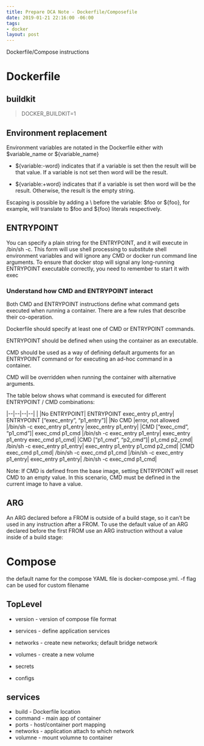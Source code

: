 ```yaml
---
title: Prepare DCA Note - Dockerfile/Composefile
date: 2019-01-21 22:16:00 -06:00
tags:
- docker
layout: post
---
```


Dockerfile/Compose instructions
<!--more-->

# Dockerfile

## buildkit
  >DOCKER_BUILDKIT=1

## Environment replacement

Environment variables are notated in the Dockerfile either with $variable_name or ${variable_name}

* ${variable:-word} indicates that if a variable is set then the result will be that value. If a variable is not set then word will be the result.

* ${variable:+word} indicates that if a variable is set then word will be the result. Otherwise, the result is the empty string.

Escaping is possible by adding a \ before the variable: \$foo or \${foo}, for example, will translate to $foo and ${foo} literals respectively.

## ENTRYPOINT

You can specify a plain string for the ENTRYPOINT, and it will execute in /bin/sh -c. This form will use shell processing to substitute shell environment variables and will ignore any CMD or docker run command line arguments. To ensure that docker stop will signal any long-running ENTRYPOINT executable correctly, you need to remember to start it with exec

### Understand how CMD and ENTRYPOINT interact

Both CMD and ENTRYPOINT instructions define what command gets executed when running a container. There are a few rules that describe their co-operation.

Dockerfile should specify at least one of CMD or ENTRYPOINT commands.

ENTRYPOINT should be defined when using the container as an executable.

CMD should be used as a way of defining default arguments for an ENTRYPOINT command or for executing an ad-hoc command in a container.

CMD will be overridden when running the container with alternative arguments.

The table below shows what command is executed for different ENTRYPOINT / CMD combinations:

|--|--|--|--|
| 	|No ENTRYPOINT|	ENTRYPOINT exec_entry p1_entry|	ENTRYPOINT [“exec_entry”, “p1_entry”]|
|No CMD	|error, not allowed	|/bin/sh -c exec_entry p1_entry	|exec_entry p1_entry|
|CMD [“exec_cmd”, “p1_cmd”]|	exec_cmd p1_cmd	|/bin/sh -c exec_entry p1_entry|	exec_entry p1_entry exec_cmd p1_cmd|
|CMD [“p1_cmd”, “p2_cmd”]|	p1_cmd p2_cmd|	/bin/sh -c exec_entry p1_entry|	exec_entry p1_entry p1_cmd p2_cmd|
|CMD exec_cmd p1_cmd|	/bin/sh -c exec_cmd p1_cmd	|/bin/sh -c exec_entry p1_entry|	exec_entry p1_entry| /bin/sh -c exec_cmd p1_cmd|

Note: If CMD is defined from the base image, setting ENTRYPOINT will reset CMD to an empty value. In this scenario, CMD must be defined in the current image to have a value.

## ARG
An ARG declared before a FROM is outside of a build stage, so it can’t be used in any instruction after a FROM. To use the default value of an ARG declared before the first FROM use an ARG instruction without a value inside of a build stage:

# Compose
 the default name for the compose YAML file is docker-compose.yml. -f flag can be used for custom filename

## TopLevel

* version - version of compose file format
* services - define application services
* networks - create new networks; default bridge network
* volumes - create a new volume

* secrets
* configs 

## services
 * build - Dockerfile location
 * command - main app of container
 * ports - host/container port mapping
 * networks - application attach to which network
 * volumne - mount volumne to container